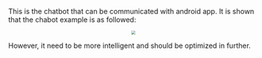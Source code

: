 This is the chatbot that can be communicated with android app.
It is shown that the chabot example is as followed:

<div align=center>
<img src="example.jpg" style="zoom:50%"/>
</div>

However, it need to be more intelligent and should be optimized in further.
